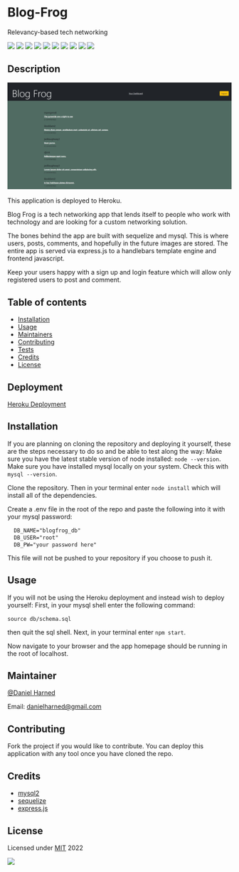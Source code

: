 # Blog-Frog
Relevancy-based tech networking

  ![](https://img.shields.io/badge/javascript-100-yellow?logo=javascript)
  ![](https://img.shields.io/badge/mysql2-dep-blue?logo=npm)
  ![](https://img.shields.io/badge/sequelize-dep-blue?logo=sequelize)
  ![](https://img.shields.io/badge/dotenv-dep-blue?logo=npm)
  ![](https://img.shields.io/badge/express.js-dep-blue?logo=express)
  ![](https://img.shields.io/badge/bcrypt-dep-blue?logo=npm)
  ![](https://img.shields.io/badge/identicon.js-dep-blue?logo=npm)
  ![](https://img.shields.io/badge/md5-dep-blue?logo=npm)
  ![](https://img.shields.io/badge/bootstrap-dep-blue?logo=npm)
  ![](https://img.shields.io/badge/expressHandlebars-dep-blue?logo=npm)

  ## Description

  ![frog-network](./public/images/frog-network.jpg)

  This application is deployed to Heroku.

  Blog Frog is a tech networking app that lends itself to people who work with technology and are looking for a custom networking solution.

  The bones behind the app are built with sequelize and mysql. This is where users, posts, comments, and hopefully in the future images are stored. The entire app is served via express.js to a handlebars template engine and frontend javascript.

  Keep your users happy with a sign up and login feature which will allow only registered users to post and comment.

  ## Table of contents

  * [Installation](#installation)
  * [Usage](#usage)
  * [Maintainers](#maintainers)
  * [Contributing](#contributing)
  * [Tests](#tests)
  * [Credits](#credits)
  * [License](#license)

  ## Deployment
  [Heroku Deployment](https://frognetwork.herokuapp.com/)

  ## Installation
  If you are planning on cloning the repository and deploying it yourself, these are the steps necessary to do so and be able to test along the way:
  Make sure you have the latest stable version of node installed: ```node --version```.
  Make sure you have installed mysql locally on your system. Check this with ```mysql --version```.

  Clone the repository. Then in your terminal enter ```node install``` which will install all of the dependencies.

  Create a .env file in the root of the repo and paste the following into it with your mysql password:
  ```
    DB_NAME="blogfrog_db"
    DB_USER="root"
    DB_PW="your password here"
  ```

  This file will not be pushed to your repository if you choose to push it.

  ## Usage
  If you will not be using the Heroku deployment and instead wish to deploy yourself:
  First, in your mysql shell enter the following command:
  ```
  source db/schema.sql
  ```
  then quit the sql shell.
  Next, in your terminal enter ```npm start```.

  Now navigate to your browser and the app homepage should be running in the root of localhost.

  ## Maintainer
  [@Daniel Harned](https://github.com/DrDano)

  Email: [danielharned@gmail.com](mailto:danielharned@gmail.com)

  ## Contributing
  Fork the project if you would like to contribute. You can deploy this application with any tool once you have cloned the repo.

  ## Credits
  
  * [mysql2](https://www.npmjs.com/package/mysql2)
  * [sequelize](https://sequelize.org/)
  * [express.js](https://expressjs.com/)

  ## License
  Licensed under [MIT](https://choosealicense.com/licenses/mit) 2022 
  
  ![](https://img.shields.io/badge/license-MIT-blue)